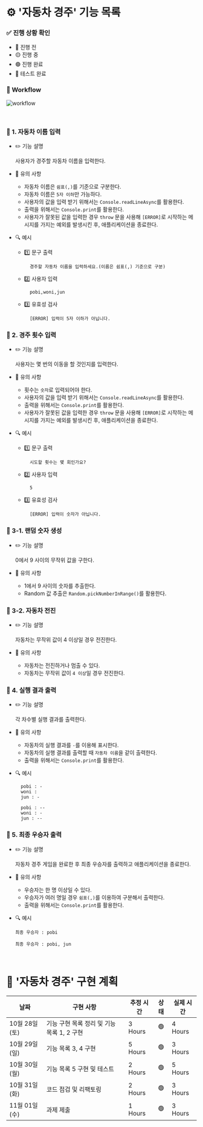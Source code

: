 # ⚙️ '자동차 경주' 기능 목록

### ✅ 진행 상황 확인

- 🔴 진행 전
- 🟡 진행 중
- 🟢 진행 완료
- 🔵 테스트 완료

### 🔗 Workflow

![workflow](./workflow.png)

<br />

### 🔵 1. 자동차 이름 입력

- ✏️ 기능 설명

  사용자가 경주할 자동차 이름을 입력한다.

- 🚫 유의 사항

  - 자동차 이름은 `쉼표(,)`를 기준으로 구분한다.
  - 자동차 이름은 `5자 이하`만 가능하다.
  - 사용자의 값을 입력 받기 위해서는 `Console.readLineAsync`를 활용한다.
  - 출력을 위해서는 `Console.print`를 활용한다.
  - 사용자가 잘못된 값을 입력한 경우 `throw` 문을 사용해 `[ERROR]`로 시작하는 메시지를 가지는 예외를 발생시킨 후, 애플리케이션을 종료한다.

- 🔍 예시

  - 1️⃣ 문구 출력

          경주할 자동차 이름을 입력하세요.(이름은 쉼표(,) 기준으로 구분)

  - 2️⃣ 사용자 입력

          pobi,woni,jun

  - 3️⃣ 유효성 검사

          [ERROR] 입력이 5자 이하가 아닙니다.

### 🔵 2. 경주 횟수 입력

- ✏️ 기능 설명

  사용자는 몇 번의 이동을 할 것인지를 입력한다.

- 🚫 유의 사항

  - 횟수는 `숫자`로 입력되어야 한다.
  - 사용자의 값을 입력 받기 위해서는 `Console.readLineAsync`를 활용한다.
  - 출력을 위해서는 `Console.print`를 활용한다.
  - 사용자가 잘못된 값을 입력한 경우 `throw` 문을 사용해 `[ERROR]`로 시작하는 메시지를 가지는 예외를 발생시킨 후, 애플리케이션을 종료한다.

- 🔍 예시

  - 1️⃣ 문구 출력

          시도할 횟수는 몇 회인가요?

  - 2️⃣ 사용자 입력

          5

  - 3️⃣ 유효성 검사

          [ERROR] 입력이 숫자가 아닙니다.

### 🔵 3-1. 랜덤 숫자 생성

- ✏️ 기능 설명

  0에서 9 사이의 무작위 값을 구한다.

- 🚫 유의 사항

  - 1에서 9 사이의 숫자를 추출한다.
  - Random 값 추출은 `Random.pickNumberInRange()`를 활용한다.

### 🔵 3-2. 자동차 전진

- ✏️ 기능 설명

  자동차는 무작위 값이 4 이상일 경우 전진한다.

- 🚫 유의 사항

  - 자동차는 전진하거나 멈출 수 있다.
  - 자동차는 무작위 값이 `4 이상`일 경우 전진한다.

### 🔵 4. 실행 결과 출력

- ✏️ 기능 설명

  각 차수별 실행 결과를 출력한다.

- 🚫 유의 사항

  - 자동차의 실행 결과를 `-`를 이용해 표시한다.
  - 자동차의 실행 결과를 출력할 때 `자동차 이름`을 같이 출력한다.
  - 출력을 위해서는 `Console.print`를 활용한다.

- 🔍 예시

        pobi : -
        woni :
        jun : -

        pobi : --
        woni : -
        jun : --

### 🔵 5. 최종 우승자 출력

- ✏️ 기능 설명

  자동차 경주 게임을 완료한 후 최종 우승자를 출력하고 애플리케이션을 종료한다.

- 🚫 유의 사항

  - 우승자는 한 명 이상일 수 있다.
  - 우승자가 여러 명일 경우 `쉼표(,)`를 이용하여 구분해서 출력한다.
  - 출력을 위해서는 `Console.print`를 활용한다.

- 🔍 예시

  ```
  최종 우승자 : pobi
  ```

  ```
  최종 우승자 : pobi, jun
  ```

<br/>

# 📆 '자동차 경주' 구현 계획

<table>
<thead>
<th style="text-align: center">날짜</th>
<th style="text-align: center">구현 사항</th>
<th style="text-align: center">추정 시간</th>
<th style="text-align: center">상태</th>
<th style="text-align: center">실제 시간</th>
</thead>
<tr>
<td>10월 28일 (토)</td>
<td>기능 구현 목록 정리 및 기능 목록 1, 2 구현</td>
<td>3 Hours</td>
<td style="text-align: center">🟢</td>
<td>4 Hours</td>
</tr>
<tr>
<td>10월 29일 (일)</td>
<td>기능 목록 3, 4 구현</td>
<td>5 Hours</td>
<td style="text-align: center">🟢</td>
<td>3 Hours</td>
</tr>
<tr>
<td>10월 30일 (월)</td>
<td>기능 목록 5 구현 및 테스트</td>
<td>2 Hours</td>
<td style="text-align: center">🟢</td>
<td>5 Hours</td>
</tr>
<tr>
<td>10월 31일 (화)</td>
<td>코드 점검 및 리팩토링</td>
<td>2 Hours</td>
<td style="text-align: center">🟢</td>
<td>3 Hours</td>
</tr>
<tr>
<td>11월 01일 (수)</td>
<td>과제 제출</td>
<td>1 Hours</td>
<td style="text-align: center">🟢</td>
<td>3 Hours</td>
</tr>
</table>
